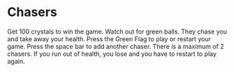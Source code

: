 # Chasers
Get 100 crystals to win the game. Watch out for green balls. They chase you and take away your health. Press the Green Flag to play or restart your game. Press the space bar to add another chaser. There is a maximum of 2 chasers. If you run out of health, you lose and you have to restart to play again.  
